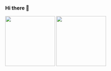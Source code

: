 ### Hi there 👋
<div>
  <img height="160px" src="https://github-readme-stats.vercel.app/api?username=Cuprum77&show_icons=true&count_private=true&theme=midnight-purple&count_private=true&hide_rank=true&include_all_commits=true&line_height=21">
  <img height="160px" src="https://github-readme-stats.vercel.app/api/top-langs/?username=Cuprum77&layout=compact&theme=midnight-purple&langs_count=10&count_private=true&include_all_commits=true&hide=html,objective-c,logos,processing">
</div>
<!--
**Cuprum77/Cuprum77** is a ✨ _special_ ✨ repository because its `README.md` (this file) appears on your GitHub profile.

Here are some ideas to get you started:

- 🔭 I’m currently working on ...
- 🌱 I’m currently learning ...
- 👯 I’m looking to collaborate on ...
- 🤔 I’m looking for help with ...
- 💬 Ask me about ...
- 📫 How to reach me: ...
- 😄 Pronouns: ...
- ⚡ Fun fact: ...
-->
